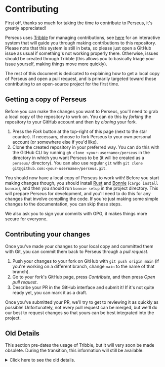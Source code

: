 # Contributing

First off, thanks so much for taking the time to contribute to Perseus, it's greatly appreciated!

Perseus uses [Tribble](https://github.com/arctic-hen7/tribble) for managing contributions, see [here](https://framesurge.sh/perseus/tribble/workflow/perseus/) for an interactive system that will guide you through making contributions to this repository. Please note that this system is still in beta, so please just open a GitHub issue as usual if something's not working properly there. Otherwise, issues should be created through Tribble (this allows you to basically triage your issue yourself, making things move more quickly).

The rest of this document is dedicated to explaining how to get a local copy of Perseus and open a pull request, and is primarily targeted toward those contributing to an open-source project for the first time.

## Getting a copy of Perseus

Before you can make the changes you want to Perseus, you'll need to grab a local copy of the repository to work on. You can do this by *forking* the repository to your GitHub account and then by *cloning* your fork.

1. Press the *Fork* button at the top-right of this page (next to the star counter). If necessary, choose to fork Perseus to your own personal account (or somewhere else if you'd like).
2. Clone the created repository in your preferred way. You can do this with the GitHub CLI by running `gh clone <your-username>/perseus` in the directory in which you want Perseus to be (it will be created as a `perseus/` directory). You can also use regular `git` with `git clone git@github.com:<your-username>/perseus.git`.

You should now have a local copy of Perseus to work with! Before you start making changes though, you should install [Rust](https://rust-lang.org/tools/install) and [Bonnie](https://github.com/arctic-hen7/bonnie) (`cargo install bonnie`), and then you should run `bonnie setup` in the project directory. This will prepare Perseus for development, and you'll need to do this for any changes that involve compiling the code. If you're just making some simple changes to the documentation, you can skip these steps.

We also ask you to sign your commits with GPG, it makes things more secure for everyone.

## Contributing your changes

Once you've made your changes to your local copy and committed them with Git, you can commit them back to Perseus through a *pull request*.

1. Push your changes to your fork on GitHub with `git push origin main` (if you're working on a different branch, change `main` to the name of that branch).
2. Go to your fork's GitHub page, press *Contribute*, and then press *Open pull request*.
3. Describe your PR in the GitHub interface and submit it! If it's not quite ready yet, you can mark it as a draft.

Once you've submitted your PR, we'll try to get to reviewing it as quickly as possible! Unfortunately, not every pull request can be merged, but we'll do our best to request changes so that yours can be best integrated into the project.

## Old Details

This section pre-dates the usage of Tribble, but it will very soon be made obsolete. During the transition, this information will still be available.

<details>
<summary>Click here to see the old details.</summary>

## Building

Perseus uses [Bonnie](https://github.com/arctic-hen7/bonnie) for command aliasing (you can install it with `cargo install bonnie`), and most of the project testing is done in the `examples` directory. You can run `bonnie help` to see all available commands, but this is the one you'll use the most:

-   `bonnie dev example showcase serve` -- serves the `showcase` example to <http://localhost:8080>

Before you do anything though, you should run `bonnie setup`, which will do few things to prepare your local development. This includes running `cargo build`, so it will take a little while. Note that, without running this command, most other actions you try to take will cause errors.

## Testing

Nearly all Perseus' tests are end-to-end, and run using the Perseus test macro for each example (under `examples`). You can run all tests with `bonnie test`, provided that you're running a WebDriver instance at <http://localhost:4444>.

If you're new to WebDriver, install `geckodriver` and Firefox, and then run `geckodriver` in another terminal. Then all Perseus tests will run fine.

You can also run a full check on all your code with `bonnie check`, which is the same as what's performed on CI.

## Documentation

If the code you write needs to be documented in, the README, the book, or elsewhere, please do so! Also, **please ensure your code is commented**, it makes everything so much easier.

All the Perseus documentation is stored inside `docs/`, which is then split into a folder for each version of the documentation (e.g. `0.1.x`, `0.2.x`, `0.3.x`), with the additional special folder `next`, which is rolling release. There's also a `manifest.json` file that defines which versions are outdated, stable, or in beta, as well as the points in the Git history that they correspond to. In each version folder, there are folders for each language of the docs, and contributions in the area of internationalization are very welcome!

The docs are rendered [here](https://framesurge.sh/perseus/en-US/docs/intro), with a sidebar that acts as a table of contents. That sidebar is rendered from the special file `SUMMARY.md`, which links to pages in the docs as `/docs/path/to/file`, a locale and version will be inserted automatically at build time. For adding to the documentation, you should add to this file with an entry for each file you've added.

Documentation files are written in Markdown, and will be served on the website at their filenames (without the `.md` extension though). All documentation files must start with `# Title Here`, which will be used as the document's title in the browser. If you want to link to other pages in the docs from your page, use the special linking syntax `:path/to/file`, and the appropriate locale and version will be inserted automatically.

All code examples in the docs must come from real-world files, which can be done with the special syntax `{{#include path/to/file/relative/to/current/file}}`. If you want to include particular lines, use `#include_lines` instead and provide the lines as `relative/path:start:end` (where `start` and `end` are the starting and ending lines you want, 1-indexed). Code examples for languages other than Rust (e.g. `Dockerfile`s) may be directly written into the document, but they'll need to be kept up-to-date. Note that any time you use the current version of Perseus anywhere in your files, it will be updated as the Perseus version is updated (with a find-and-replace that affects everything except for the `CHANGELOG.md`).

Note that if you're updating the docs to fix a typo, you may need to change the typo in multiple versions. If you're adding new documentation, you should add it to both `next` and the latest applicable version (which could be a beta version).

Finally, you can see the documentation you've written by running `bonnie site` (assuming you've already run `bonnie setup`), which requires [Bonnie](https://github.com/arctic-hen7/bonnie), [TailwindCSS](https://tailwindcss.com) (`npm i -g tailwindcss`), and `concurrently` (`npm i -g concurrently`). Note that this will use the local, bleeding-edge, unreleased version of the Perseus CLI, not the one on `crates.io`, so you don't have to install the CLI. You'll be able to see the website at <http://localhost:8080>.

## Branches

Perseus uses a relatively intuitive branching system:

-   `main` -- the rolling-release version of the project, which should not be committed to directly
-   `stable` -- the stable version of the project, which should reflect released features (should be in line with latest tag)

A separate branch is created for new features/fixes, which are then merged into `main` with pull requests. Note that new releases can only be authored from the `stable` branch (checked by Bonnie).

## Committing

We use the Conventional Commits system, but you can commit however you want. Your pull request will be squashed and merged into a single compliant commit, so don't worry about this!

We do request though that you make sure your commits are signed with GPG, it helps verify the integrity of your code, and is good practice generally.

</details>
